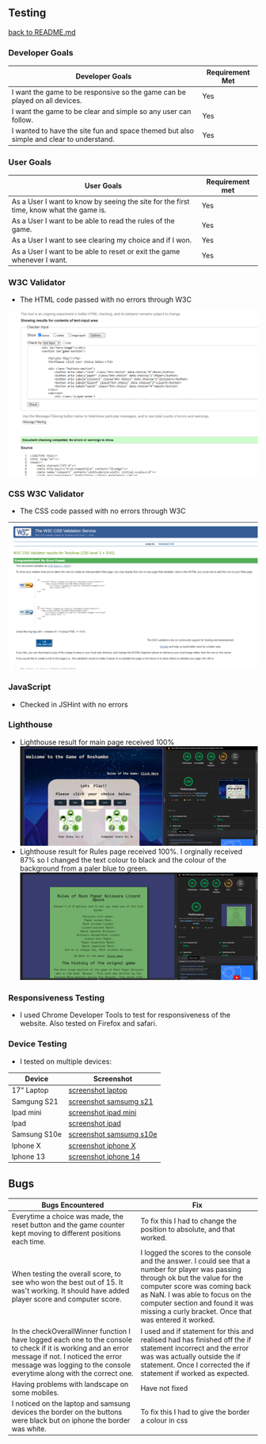 ## Testing
[back to README.md](README.md)

### Developer Goals

| Developer Goals | Requirement Met |
| --- | --- |
| I want the game to be responsive so the game can be played on all devices. | Yes |
| I want the game to be clear and simple so any user can follow. | Yes |
| I wanted to have the site fun and space themed but also simple and clear to understand. | Yes |


### User Goals

| User Goals | Requirement met |
| --- | --- |
| As a User I want to know by seeing the site for the first time, know what the game is. | Yes |
| As a User I want to be able to read the rules of the game. | Yes |
| As a User I want to see clearing my choice and if I won. | Yes |
| As a User I want to be able to reset or exit the game whenever I want. | Yes |

### W3C Validator
* The HTML code passed with no errors through W3C

![htmlw3c validator](/assets/images/readme-images/HTMLW3C.png)

### CSS W3C Validator
* The CSS code passed with no errors through W3C

![cssw3c validator](/assets/images/readme-images/CSSW3C.png)

### JavaScript 
* Checked in JSHint with no errors

### Lighthouse
* Lighthouse result for main page received 100%
![lighthouse main page](/assets/images/readme-images/lighthouse.png)
* Lighthouse result for Rules page received 100%. I orginally received 87% so I changed the text colour to black and the colour of the background from a paler blue to green.
![lighthouse rules page](/assets/images/readme-images/lighthouserules.png)

### Responsiveness Testing
* I used Chrome Developer Tools to test for responsiveness of the website. Also tested on Firefox and safari.

### Device Testing
* I tested on multiple devices:

| Device | Screenshot |
| --- | --- |
| 17" Laptop | [screenshot laptop](/assets/images/readme-images/Laptop17.png) |
| Samgung S21 | [screenshot samsumg s21](/assets/images/readme-images/samsungs21.jpg) |
| Ipad mini | [screenshot ipad mini](/assets/images/readme-images/ipad-mini.jpg) |
| Ipad | [screenshot ipad](/assets/images/readme-images/samsungs21.jpg) |
| Samsung S10e | [screenshot samsumg s10e](/assets/images/readme-images/samsungs10e.jpg) |
| Iphone X | [screenshot iphone X](/assets/images/readme-images/iphonex.jpg) |
| Iphone 13 | [screenshot iphone 14](/assets/images/readme-images/iphone13.jpg) |

## Bugs

| Bugs Encountered | Fix |
| --- | --- |
|  Everytime a choice was made, the reset button and the game counter kept moving to different positions each time. | To fix this I had to change the position to absolute, and that worked. |
|  When testing the overall score, to see who won the best out of 15.  It was't working. It should have added player score and computer score.| I logged the scores to the console and the answer. I could see that a number for player was passing through ok but the value for the computer score was coming back as NaN. I was able to focus on the computer section and found it was missing a curly bracket. Once that was entered it worked. |
| In the checkOverallWinner function I have logged each one to the console to check if it is working and an error message if not. I noticed  the error message was logging to the console everytime along with the correct one. | I used and if statement for this and realised had has finished off the if statement incorrect and the error was was actually outside the if statement. Once I corrected the if statement if worked as expected. |
| Having problems with landscape on some mobiles. | Have not fixed |
| I noticed on the laptop and samsung devices the border on the buttons were black but on iphone the border was white.  | To fix this I had to give the border a colour in css |